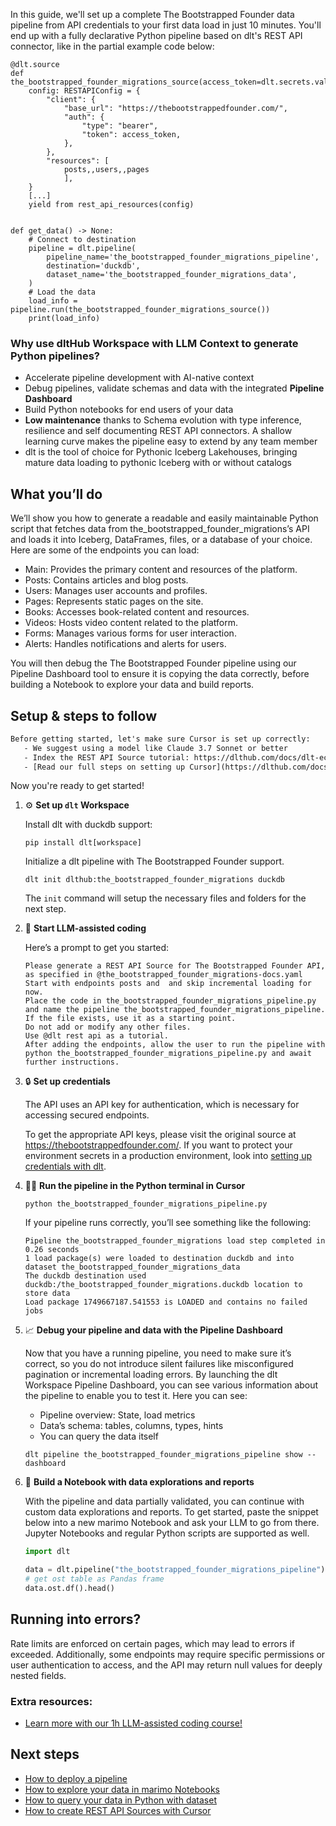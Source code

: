 In this guide, we'll set up a complete The Bootstrapped Founder data pipeline from API credentials to your first data load in just 10 minutes. You'll end up with a fully declarative Python pipeline based on dlt's REST API connector, like in the partial example code below:

```python-outcome
@dlt.source
def the_bootstrapped_founder_migrations_source(access_token=dlt.secrets.value):
    config: RESTAPIConfig = {
        "client": {
            "base_url": "https://thebootstrappedfounder.com/",
            "auth": {
                "type": "bearer",
                "token": access_token,
            },
        },
        "resources": [
            posts,,users,,pages
            ],
    }
    [...]
    yield from rest_api_resources(config)


def get_data() -> None:
    # Connect to destination
    pipeline = dlt.pipeline(
        pipeline_name='the_bootstrapped_founder_migrations_pipeline',
        destination='duckdb',
        dataset_name='the_bootstrapped_founder_migrations_data', 
    )
    # Load the data
    load_info = pipeline.run(the_bootstrapped_founder_migrations_source())
    print(load_info) 
```

### Why use dltHub Workspace with LLM Context to generate Python pipelines?

- Accelerate pipeline development with AI-native context
- Debug pipelines, validate schemas and data with the integrated **Pipeline Dashboard**
- Build Python notebooks for end users of your data
- **Low maintenance** thanks to Schema evolution with type inference, resilience and self documenting REST API connectors. A shallow learning curve makes the pipeline easy to extend by any team member
- dlt is the tool of choice for Pythonic Iceberg Lakehouses, bringing mature data loading to pythonic Iceberg with or without catalogs

## What you’ll do

We’ll show you how to generate a readable and easily maintainable Python script that fetches data from the_bootstrapped_founder_migrations’s API and loads it into Iceberg, DataFrames, files, or a database of your choice. Here are some of the endpoints you can load:

- Main: Provides the primary content and resources of the platform.
- Posts: Contains articles and blog posts.
- Users: Manages user accounts and profiles.
- Pages: Represents static pages on the site.
- Books: Accesses book-related content and resources.
- Videos: Hosts video content related to the platform.
- Forms: Manages various forms for user interaction.
- Alerts: Handles notifications and alerts for users.

You will then debug the The Bootstrapped Founder pipeline using our Pipeline Dashboard tool to ensure it is copying the data correctly, before building a Notebook to explore your data and build reports.

## Setup & steps to follow

```default
Before getting started, let's make sure Cursor is set up correctly:
   - We suggest using a model like Claude 3.7 Sonnet or better
   - Index the REST API Source tutorial: https://dlthub.com/docs/dlt-ecosystem/verified-sources/rest_api/ and add it to context as **@dlt rest api**
   - [Read our full steps on setting up Cursor](https://dlthub.com/docs/dlt-ecosystem/llm-tooling/cursor-restapi#23-configuring-cursor-with-documentation)
```

Now you're ready to get started!

1. ⚙️ **Set up `dlt` Workspace**
    
    Install dlt with duckdb support:
    ```shell
    pip install dlt[workspace]
    ```

    Initialize a dlt pipeline with The Bootstrapped Founder support.
    ```shell
    dlt init dlthub:the_bootstrapped_founder_migrations duckdb
    ```

    The `init` command will setup the necessary files and folders for the next step.
    
2. 🤠 **Start LLM-assisted coding**
    
    Here’s a prompt to get you started:
    
    ```prompt
    Please generate a REST API Source for The Bootstrapped Founder API, as specified in @the_bootstrapped_founder_migrations-docs.yaml 
    Start with endpoints posts and  and skip incremental loading for now. 
    Place the code in the_bootstrapped_founder_migrations_pipeline.py and name the pipeline the_bootstrapped_founder_migrations_pipeline. 
    If the file exists, use it as a starting point. 
    Do not add or modify any other files. 
    Use @dlt rest api as a tutorial. 
    After adding the endpoints, allow the user to run the pipeline with python the_bootstrapped_founder_migrations_pipeline.py and await further instructions.
    ```

    
3. 🔒 **Set up credentials** 
    
    The API uses an API key for authentication, which is necessary for accessing secured endpoints.
    
    To get the appropriate API keys, please visit the original source at https://thebootstrappedfounder.com/.
    If you want to protect your environment secrets in a production environment, look into [setting up credentials with dlt](https://dlthub.com/docs/walkthroughs/add_credentials).
    
4. 🏃‍♀️ **Run the pipeline in the Python terminal in Cursor**
    
    ```shell
    python the_bootstrapped_founder_migrations_pipeline.py
    ```
    
    If your pipeline runs correctly, you’ll see something like the following:
    
    ```shell
    Pipeline the_bootstrapped_founder_migrations load step completed in 0.26 seconds
    1 load package(s) were loaded to destination duckdb and into dataset the_bootstrapped_founder_migrations_data
    The duckdb destination used duckdb:/the_bootstrapped_founder_migrations.duckdb location to store data
    Load package 1749667187.541553 is LOADED and contains no failed jobs
    ```
    
5. 📈 **Debug your pipeline and data with the Pipeline Dashboard**

    Now that you have a running pipeline, you need to make sure it’s correct, so you do not introduce silent failures like misconfigured pagination or incremental loading errors. By launching the dlt Workspace Pipeline Dashboard, you can see various information about the pipeline to enable you to test it. Here you can see:
    - Pipeline overview: State, load metrics
    - Data’s schema: tables, columns, types, hints
    - You can query the data itself
    
    ```shell
    dlt pipeline the_bootstrapped_founder_migrations_pipeline show --dashboard
    ```
    
6. 🐍 **Build a Notebook with data explorations and reports**

    With the pipeline and data partially validated, you can continue with custom data explorations and reports. To get started, paste the snippet below into a new marimo Notebook and ask your LLM to go from there. Jupyter Notebooks and regular Python scripts are supported as well.

    
    ```python
    import dlt

   data = dlt.pipeline("the_bootstrapped_founder_migrations_pipeline").dataset()
   # get ost table as Pandas frame
   data.ost.df().head()
    ```

## Running into errors?

Rate limits are enforced on certain pages, which may lead to errors if exceeded. Additionally, some endpoints may require specific permissions or user authentication to access, and the API may return null values for deeply nested fields.

### Extra resources:

- [Learn more with our 1h LLM-assisted coding course!](https://www.youtube.com/watch?v=GGid70rnJuM)

## Next steps

- [How to deploy a pipeline](https://dlthub.com/docs/walkthroughs/deploy-a-pipeline)
- [How to explore your data in marimo Notebooks](https://dlthub.com/docs/general-usage/dataset-access/marimo)
- [How to query your data in Python with dataset](https://dlthub.com/docs/general-usage/dataset-access/dataset)
- [How to create REST API Sources with Cursor](https://dlthub.com/docs/dlt-ecosystem/llm-tooling/cursor-restapi)